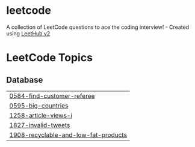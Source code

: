 # leetcode
A collection of LeetCode questions to ace the coding interview! - Created using [LeetHub v2](https://github.com/arunbhardwaj/LeetHub-2.0)

<!---LeetCode Topics Start-->
# LeetCode Topics
## Database
|  |
| ------- |
| [0584-find-customer-referee](https://github.com/kyeongchan92/leetcode/tree/master/0584-find-customer-referee) |
| [0595-big-countries](https://github.com/kyeongchan92/leetcode/tree/master/0595-big-countries) |
| [1258-article-views-i](https://github.com/kyeongchan92/leetcode/tree/master/1258-article-views-i) |
| [1827-invalid-tweets](https://github.com/kyeongchan92/leetcode/tree/master/1827-invalid-tweets) |
| [1908-recyclable-and-low-fat-products](https://github.com/kyeongchan92/leetcode/tree/master/1908-recyclable-and-low-fat-products) |
<!---LeetCode Topics End-->